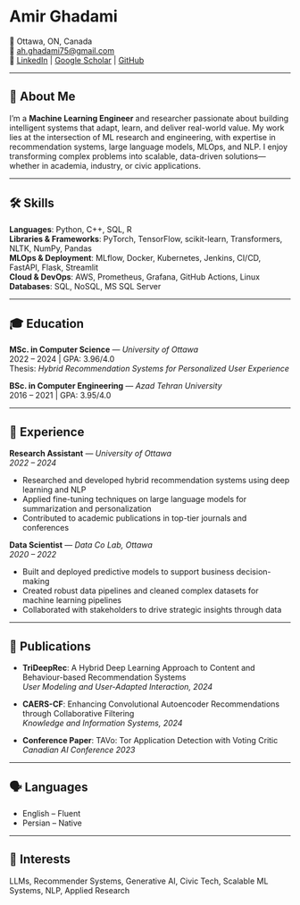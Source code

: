 # Amir Ghadami

📍 Ottawa, ON, Canada  
📧 [ah.ghadami75@gmail.com](mailto:ah.ghadami75@gmail.com)  
🔗 [LinkedIn](https://www.linkedin.com/in/amirhosseinghadami) | [Google Scholar](https://scholar.google.com/citations?user=B2piFEEAAAAJ&hl=en) | [GitHub](https://github.com/AmirGadami)

---

## 🧠 About Me

I’m a **Machine Learning Engineer** and researcher passionate about building intelligent systems that adapt, learn, and deliver real-world value. My work lies at the intersection of ML research and engineering, with expertise in recommendation systems, large language models, MLOps, and NLP. I enjoy transforming complex problems into scalable, data-driven solutions—whether in academia, industry, or civic applications.

---

## 🛠 Skills

**Languages**: Python, C++, SQL, R  
**Libraries & Frameworks**: PyTorch, TensorFlow, scikit-learn, Transformers, NLTK, NumPy, Pandas  
**MLOps & Deployment**: MLflow, Docker, Kubernetes, Jenkins, CI/CD, FastAPI, Flask, Streamlit  
**Cloud & DevOps**: AWS, Prometheus, Grafana, GitHub Actions, Linux  
**Databases**: SQL, NoSQL, MS SQL Server

---

## 🎓 Education

**MSc. in Computer Science** — *University of Ottawa*  
2022 – 2024 | GPA: 3.96/4.0  
Thesis: *Hybrid Recommendation Systems for Personalized User Experience*

**BSc. in Computer Engineering** — *Azad Tehran University*  
2016 – 2021 | GPA: 3.95/4.0

---

## 💼 Experience

**Research Assistant** — *University of Ottawa*  
*2022 – 2024*  
- Researched and developed hybrid recommendation systems using deep learning and NLP  
- Applied fine-tuning techniques on large language models for summarization and personalization  
- Contributed to academic publications in top-tier journals and conferences  

**Data Scientist** — *Data Co Lab, Ottawa*  
*2020 – 2022*  
- Built and deployed predictive models to support business decision-making  
- Created robust data pipelines and cleaned complex datasets for machine learning pipelines  
- Collaborated with stakeholders to drive strategic insights through data

---

## 📄 Publications

- **TriDeepRec**: A Hybrid Deep Learning Approach to Content and Behaviour-based Recommendation Systems  
  *User Modeling and User-Adapted Interaction, 2024*

- **CAERS-CF**: Enhancing Convolutional Autoencoder Recommendations through Collaborative Filtering  
  *Knowledge and Information Systems, 2024*

- **Conference Paper**: TAVo: Tor Application Detection with Voting Critic
  *Canadian AI Conference 2023*  


---

## 🗣 Languages

- English – Fluent  
- Persian – Native

---

## 🧩 Interests

LLMs, Recommender Systems, Generative AI, Civic Tech, Scalable ML Systems, NLP, Applied Research